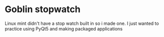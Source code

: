 # Goblin stopwatch
Linux mint didn't have a stop watch built in so i made one. I just wanted to practice using PyQt5 and making packaged applications